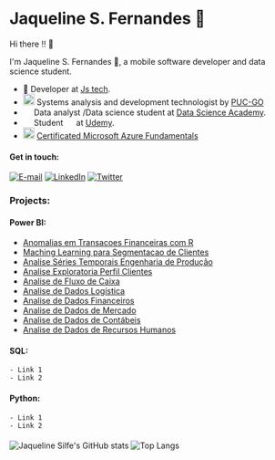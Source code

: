 
# **Jaqueline S. Fernandes 👋**

 Hi there !!  👋

I'm Jaqueline S. Fernandes 👋, a mobile software developer and data science student.

- 🍅 Developer  at [Js tech](https://www.linkedin.com/company/js-techgo).
- <img height="20" src="https://seeklogo.com/images/P/puc-goias-logo-06AD67F0EA-seeklogo.com.png"> Systems analysis and development technologist by [PUC-GO](https://www.pucgoias.edu.br/)
- <img height="15" src="https://lwfiles000.mycourse.app/datascienceacademy-public/f5904fbd21fa7766fafbe89d9d428121.png"> Data analyst /Data science student at [Data Science Academy](https://www.datascienceacademy.com.br/). 
- <img height="15" src="https://cdn.worldvectorlogo.com/logos/udemy-1.svg"> Student <img height="15" src="https://seeklogo.com/images/F/flutter-logo-5086DD11C5-seeklogo.com.png">  at [Udemy](https://www.udemy.com/course/curso-flutter/). 
- <img height="20" src="https://miro.medium.com/max/1000/1*EnlxKqKhibp-p9fEzvfrlA.png"> [Certificated Microsoft Azure Fundamentals](https://www.credly.com/badges/7a70e554-4c7b-4ec4-8992-ccd6d4ed4a0d/public_url)

#### Get in touch:
[![E-mail](https://img.shields.io/badge/Gmail-D14836?style=for-the-badge&logo=gmail&logoColor=white)](mailto:jaquelinefernandes6@gmail.com)
[![LinkedIn](https://img.shields.io/badge/-LinkedIn-000?style=for-the-badge&logo=linkedin&logoColor=30A3DC)](https://www.linkedin.com/in/jaquelinefernandes/)
[![Twitter](https://img.shields.io/badge/-Twitter-000?style=for-the-badge&logo=twitter&logoColor=30A3DC)](https://www.linkedin.com/in/jaquelinesilfe/)

### Projects:
   #### Power BI:
   
   - [Anomalias em Transacoes Financeiras com R](https://github.com/jaquelinesilfe/PBI_Anomalias_TransacoesFinanceiras)
   - [Maching Learning para Segmentacao de Clientes](https://github.com/jaquelinesilfe/PBI_FluxoCaixa/)
   - [Analise Séries Temporais Engenharia de Produção](https://github.com/jaquelinesilfe/PBI_EngenhariaProducao/)
   - [Analise Exploratoria Perfil Clientes](https://github.com/jaquelinesilfe/PBI_Exploratoria_Clientes/)
   - [Analise de Fluxo de Caixa](https://github.com/jaquelinesilfe/PBI_FluxoCaixa/)
   - [Analise de Dados Logística](https://github.com/jaquelinesilfe/PBI_Logistica/)
   - [Analise de Dados Financeiros](https://github.com/jaquelinesilfe/PBI_Financas/)
   - [Analise de Dados de Mercado](https://github.com/jaquelinesilfe/PBI_StockMarket/)
   - [Analise de Dados de Contábeis](https://github.com/jaquelinesilfe/PBI_Contabil/)
   - [Analise de Dados de Recursos Humanos](https://github.com/jaquelinesilfe/PBI_RecursosHumanos/)

   
   #### SQL:
    - Link 1
    - Link 2
   #### Python:
    - Link 1
    - Link 2

####
![Jaqueline Silfe's GitHub stats](https://github-readme-stats.vercel.app/api?username=jaquelinesilfe&show_icons=true&theme=dracula)
![Top Langs](https://github-readme-stats.vercel.app/api/top-langs/?username=jaquelinesilfe&layout=compact&theme=dracula)









 
